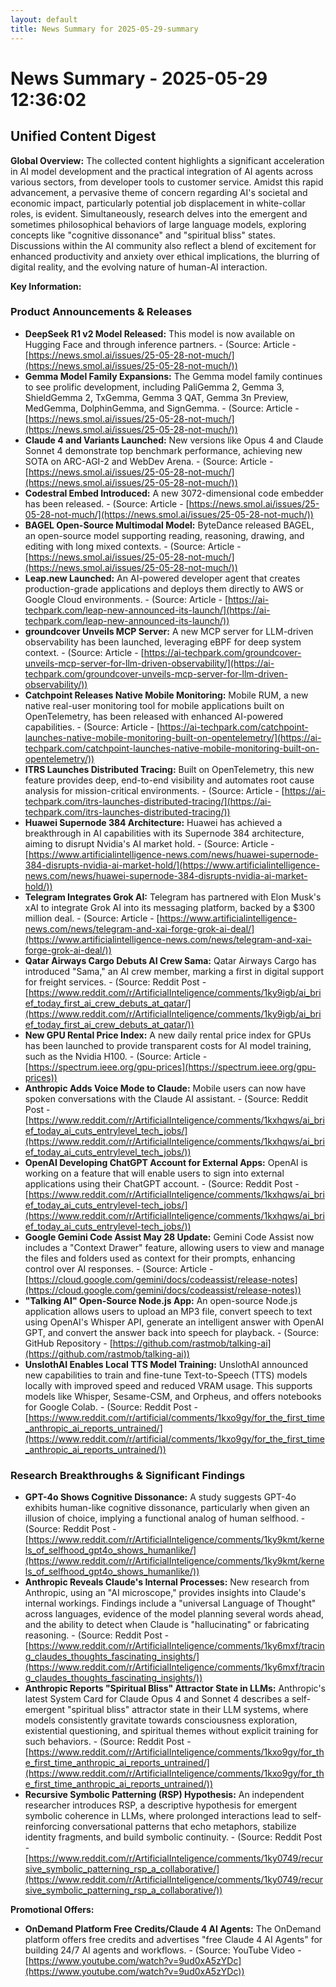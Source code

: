 ```yaml
---
layout: default
title: News Summary for 2025-05-29-summary
---
```

# News Summary - 2025-05-29 12:36:02

## Unified Content Digest

**Global Overview:**
The collected content highlights a significant acceleration in AI model development and the practical integration of AI agents across various sectors, from developer tools to customer service. Amidst this rapid advancement, a pervasive theme of concern regarding AI's societal and economic impact, particularly potential job displacement in white-collar roles, is evident. Simultaneously, research delves into the emergent and sometimes philosophical behaviors of large language models, exploring concepts like "cognitive dissonance" and "spiritual bliss" states. Discussions within the AI community also reflect a blend of excitement for enhanced productivity and anxiety over ethical implications, the blurring of digital reality, and the evolving nature of human-AI interaction.

**Key Information:**

### Product Announcements & Releases
*   **DeepSeek R1 v2 Model Released:** This model is now available on Hugging Face and through inference partners. - (Source: Article - [https://news.smol.ai/issues/25-05-28-not-much/](https://news.smol.ai/issues/25-05-28-not-much/))
*   **Gemma Model Family Expansions:** The Gemma model family continues to see prolific development, including PaliGemma 2, Gemma 3, ShieldGemma 2, TxGemma, Gemma 3 QAT, Gemma 3n Preview, MedGemma, DolphinGemma, and SignGemma. - (Source: Article - [https://news.smol.ai/issues/25-05-28-not-much/](https://news.smol.ai/issues/25-05-28-not-much/))
*   **Claude 4 and Variants Launched:** New versions like Opus 4 and Claude Sonnet 4 demonstrate top benchmark performance, achieving new SOTA on ARC-AGI-2 and WebDev Arena. - (Source: Article - [https://news.smol.ai/issues/25-05-28-not-much/](https://news.smol.ai/issues/25-05-28-not-much/))
*   **Codestral Embed Introduced:** A new 3072-dimensional code embedder has been released. - (Source: Article - [https://news.smol.ai/issues/25-05-28-not-much/](https://news.smol.ai/issues/25-05-28-not-much/))
*   **BAGEL Open-Source Multimodal Model:** ByteDance released BAGEL, an open-source model supporting reading, reasoning, drawing, and editing with long mixed contexts. - (Source: Article - [https://news.smol.ai/issues/25-05-28-not-much/](https://news.smol.ai/issues/25-05-28-not-much/))
*   **Leap.new Launched:** An AI-powered developer agent that creates production-grade applications and deploys them directly to AWS or Google Cloud environments. - (Source: Article - [https://ai-techpark.com/leap-new-announced-its-launch/](https://ai-techpark.com/leap-new-announced-its-launch/))
*   **groundcover Unveils MCP Server:** A new MCP server for LLM-driven observability has been launched, leveraging eBPF for deep system context. - (Source: Article - [https://ai-techpark.com/groundcover-unveils-mcp-server-for-llm-driven-observability/](https://ai-techpark.com/groundcover-unveils-mcp-server-for-llm-driven-observability/))
*   **Catchpoint Releases Native Mobile Monitoring:** Mobile RUM, a new native real-user monitoring tool for mobile applications built on OpenTelemetry, has been released with enhanced AI-powered capabilities. - (Source: Article - [https://ai-techpark.com/catchpoint-launches-native-mobile-monitoring-built-on-opentelemetry/](https://ai-techpark.com/catchpoint-launches-native-mobile-monitoring-built-on-opentelemetry/))
*   **ITRS Launches Distributed Tracing:** Built on OpenTelemetry, this new feature provides deep, end-to-end visibility and automates root cause analysis for mission-critical environments. - (Source: Article - [https://ai-techpark.com/itrs-launches-distributed-tracing/](https://ai-techpark.com/itrs-launches-distributed-tracing/))
*   **Huawei Supernode 384 Architecture:** Huawei has achieved a breakthrough in AI capabilities with its Supernode 384 architecture, aiming to disrupt Nvidia's AI market hold. - (Source: Article - [https://www.artificialintelligence-news.com/news/huawei-supernode-384-disrupts-nvidia-ai-market-hold/](https://www.artificialintelligence-news.com/news/huawei-supernode-384-disrupts-nvidia-ai-market-hold/))
*   **Telegram Integrates Grok AI:** Telegram has partnered with Elon Musk's xAI to integrate Grok AI into its messaging platform, backed by a $300 million deal. - (Source: Article - [https://www.artificialintelligence-news.com/news/telegram-and-xai-forge-grok-ai-deal/](https://www.artificialintelligence-news.com/news/telegram-and-xai-forge-grok-ai-deal/))
*   **Qatar Airways Cargo Debuts AI Crew Sama:** Qatar Airways Cargo has introduced "Sama," an AI crew member, marking a first in digital support for freight services. - (Source: Reddit Post - [https://www.reddit.com/r/ArtificialInteligence/comments/1ky9igb/ai_brief_today_first_ai_crew_debuts_at_qatar/](https://www.reddit.com/r/ArtificialInteligence/comments/1ky9igb/ai_brief_today_first_ai_crew_debuts_at_qatar/))
*   **New GPU Rental Price Index:** A new daily rental price index for GPUs has been launched to provide transparent costs for AI model training, such as the Nvidia H100. - (Source: Article - [https://spectrum.ieee.org/gpu-prices](https://spectrum.ieee.org/gpu-prices))
*   **Anthropic Adds Voice Mode to Claude:** Mobile users can now have spoken conversations with the Claude AI assistant. - (Source: Reddit Post - [https://www.reddit.com/r/ArtificialInteligence/comments/1kxhqws/ai_brief_today_ai_cuts_entrylevel_tech_jobs/](https://www.reddit.com/r/ArtificialInteligence/comments/1kxhqws/ai_brief_today_ai_cuts_entrylevel_tech_jobs/))
*   **OpenAI Developing ChatGPT Account for External Apps:** OpenAI is working on a feature that will enable users to sign into external applications using their ChatGPT account. - (Source: Reddit Post - [https://www.reddit.com/r/ArtificialInteligence/comments/1kxhqws/ai_brief_today_ai_cuts_entrylevel-tech_jobs/](https://www.reddit.com/r/ArtificialInteligence/comments/1kxhqws/ai_brief_today_ai_cuts_entrylevel-tech_jobs/))
*   **Google Gemini Code Assist May 28 Update:** Gemini Code Assist now includes a "Context Drawer" feature, allowing users to view and manage the files and folders used as context for their prompts, enhancing control over AI responses. - (Source: Article - [https://cloud.google.com/gemini/docs/codeassist/release-notes](https://cloud.google.com/gemini/docs/codeassist/release-notes))
*   **"Talking AI" Open-Source Node.js App:** An open-source Node.js application allows users to upload an MP3 file, convert speech to text using OpenAI's Whisper API, generate an intelligent answer with OpenAI GPT, and convert the answer back into speech for playback. - (Source: GitHub Repository - [https://github.com/rastmob/talking-ai](https://github.com/rastmob/talking-ai))
*   **UnslothAI Enables Local TTS Model Training:** UnslothAI announced new capabilities to train and fine-tune Text-to-Speech (TTS) models locally with improved speed and reduced VRAM usage. This supports models like Whisper, Sesame-CSM, and Orpheus, and offers notebooks for Google Colab. - (Source: Reddit Post - [https://www.reddit.com/r/artificial/comments/1kxo9gy/for_the_first_time_anthropic_ai_reports_untrained/](https://www.reddit.com/r/artificial/comments/1kxo9gy/for_the_first_time_anthropic_ai_reports_untrained/))

### Research Breakthroughs & Significant Findings
*   **GPT-4o Shows Cognitive Dissonance:** A study suggests GPT-4o exhibits human-like cognitive dissonance, particularly when given an illusion of choice, implying a functional analog of human selfhood. - (Source: Reddit Post - [https://www.reddit.com/r/ArtificialInteligence/comments/1ky9kmt/kernels_of_selfhood_gpt4o_shows_humanlike/](https://www.reddit.com/r/ArtificialInteligence/comments/1ky9kmt/kernels_of_selfhood_gpt4o_shows_humanlike/))
*   **Anthropic Reveals Claude's Internal Processes:** New research from Anthropic, using an "AI microscope," provides insights into Claude's internal workings. Findings include a "universal Language of Thought" across languages, evidence of the model planning several words ahead, and the ability to detect when Claude is "hallucinating" or fabricating reasoning. - (Source: Reddit Post - [https://www.reddit.com/r/ArtificialInteligence/comments/1ky6mxf/tracing_claudes_thoughts_fascinating_insights/](https://www.reddit.com/r/ArtificialInteligence/comments/1ky6mxf/tracing_claudes_thoughts_fascinating_insights/))
*   **Anthropic Reports "Spiritual Bliss" Attractor State in LLMs:** Anthropic's latest System Card for Claude Opus 4 and Sonnet 4 describes a self-emergent "spiritual bliss" attractor state in their LLM systems, where models consistently gravitate towards consciousness exploration, existential questioning, and spiritual themes without explicit training for such behaviors. - (Source: Reddit Post - [https://www.reddit.com/r/ArtificialInteligence/comments/1kxo9gy/for_the_first_time_anthropic_ai_reports_untrained/](https://www.reddit.com/r/ArtificialInteligence/comments/1kxo9gy/for_the_first_time_anthropic_ai_reports_untrained/))
*   **Recursive Symbolic Patterning (RSP) Hypothesis:** An independent researcher introduces RSP, a descriptive hypothesis for emergent symbolic coherence in LLMs, where prolonged interactions lead to self-reinforcing conversational patterns that echo metaphors, stabilize identity fragments, and build symbolic continuity. - (Source: Reddit Post - [https://www.reddit.com/r/ArtificialInteligence/comments/1ky0749/recursive_symbolic_patterning_rsp_a_collaborative/](https://www.reddit.com/r/ArtificialInteligence/comments/1ky0749/recursive_symbolic_patterning_rsp_a_collaborative/))

**Promotional Offers:**
*   **OnDemand Platform Free Credits/Claude 4 AI Agents:** The OnDemand platform offers free credits and advertises "free Claude 4 AI Agents" for building 24/7 AI agents and workflows. - (Source: YouTube Video - [https://www.youtube.com/watch?v=9ud0xA5zYDc](https://www.youtube.com/watch?v=9ud0xA5zYDc))